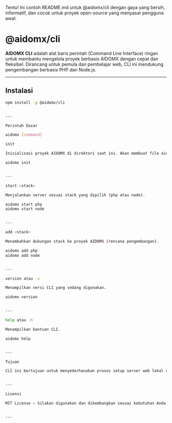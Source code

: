 Tentu! Ini contoh README.md untuk @aidomx/cli dengan gaya yang bersih, informatif, dan cocok untuk proyek open-source yang menyasar pengguna awal:

# @aidomx/cli

**AIDOMX CLI** adalah alat baris perintah (Command Line Interface) ringan untuk membantu mengelola proyek berbasis AIDOMX dengan cepat dan fleksibel. Dirancang untuk pemula dan pembelajar web, CLI ini mendukung pengembangan berbasis PHP dan Node.js.

---

## Instalasi

```bash
npm install -g @aidomx/cli


---

Perintah Dasar

aidomx [command]

init

Inisialisasi proyek AIDOMX di direktori saat ini. Akan membuat file aidomx.config.json jika belum ada.

aidomx init


---

start <stack>

Menjalankan server sesuai stack yang dipilih (php atau node).

aidomx start php
aidomx start node


---

add <stack>

Menambahkan dukungan stack ke proyek AIDOMX (rencana pengembangan).

aidomx add php
aidomx add node


---

version atau -v

Menampilkan versi CLI yang sedang digunakan.

aidomx version


---

help atau -h

Menampilkan bantuan CLI.

aidomx help


---

Tujuan

CLI ini bertujuan untuk menyederhanakan proses setup server web lokal untuk kebutuhan edukasi, prototipe, atau pembelajaran — tanpa kerumitan konfigurasi server seperti Apache, Nginx, atau Lighttpd.


---

Lisensi

MIT License — Silakan digunakan dan dikembangkan sesuai kebutuhan Anda.


---
```
